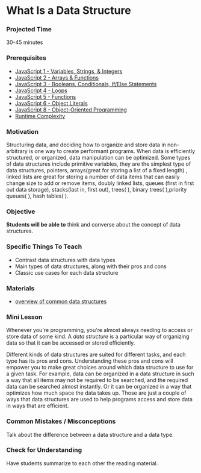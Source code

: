 # What Is a Data Structure

### Projected Time
30-45 minutes

### Prerequisites
- [JavaScript 1 - Variables, Strings, & Integers](https://github.com/Techtonica/curriculum/blob/master/javascript-1/lesson-plan.md)
- [JavaScript 2 - Arrays & Functions](https://github.com/Techtonica/curriculum/blob/master/javascript-2/lesson-plan.md)
- [JavaScript 3 - Booleans, Conditionals, If/Else Statements](https://github.com/Techtonica/curriculum/blob/master/javascript-3/lesson-plan.md)
- [JavaScript 4 - Loops](https://github.com/Techtonica/curriculum/blob/master/javascript-4/lesson-plan.md)
- [JavaScript 5 - Functions](https://github.com/Techtonica/curriculum/blob/master/javascript-5/lesson-plan.md)
- [JavaScript 6 - Object Literals](https://github.com/Techtonica/curriculum/blob/master/javascript-6/object-literals.md)
- [JavaScript 8 - Object-Oriented Programming](https://github.com/Techtonica/curriculum/blob/master/javascript-8/javascript-8.md)
- [Runtime Complexity](https://github.com/Techtonica/curriculum/tree/master/runtime-complexity)


### Motivation
Structuring data, and deciding how to organize and store data in non-arbitrary is one way to create performant programs. When data is efficiently structured, or organized, data manipulation can be optimized. Some types of data structures include primitive variables, they are the simplest type of data structures, pointers, arrays(great for storing a list of a fixed length) , linked lists are great for storing a number of data items that can easily change size to add or remove items, doubly linked lists, queues (first in first out data storage), stacks(last in, first out), trees( ), binary trees( ),priority queues( ), hash tables( ).

### Objective
**Students will be able to** think and converse about the concept of data structures.

### Specific Things To Teach
- Contrast data structures with data types
- Main types of data structures, along with their pros and cons
- Classic use cases for each data structure

### Materials

- [overview of common data structures](https://www.topcoder.com/community/data-science/data-science-tutorials/data-structures/)

### Mini Lesson

Whenever you're programming, you're almost always needing to access or store data of some kind. A *data structure* is a particular way of organizing data so that it can be accessed or stored efficiently.

Different kinds of data structures are suited for different tasks, and each type has its pros and cons. Understanding these pros and cons will empower you to make great choices around which data structure to use for a given task. For example, data can be organized in a data structure in such a way that all items may not be required to be searched, and the required data can be searched almost instantly. Or it can be organized in a way that optimizes how much space the data takes up. Those are just a couple of ways that data structures are used to help programs access and store data in ways that are efficient.

### Common Mistakes / Misconceptions

Talk about the difference between a data structure and a data type.

### Check for Understanding

Have students summarize to each other the reading material.
